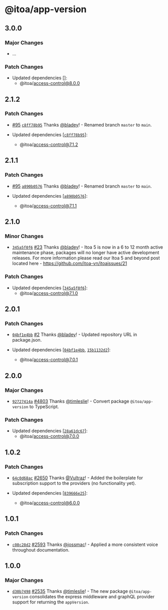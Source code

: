# @itoa/app-version

## 3.0.0

### Major Changes

- ...

### Patch Changes

- Updated dependencies []:
  - @itoa/access-control@8.0.0

## 2.1.2

### Patch Changes

- [#95](https://github.com/itoa-vn/itoapull/95) [`c8ff78b95`](https://github.com/itoa-vn/itoacommit/c8ff78b95af5d56d44bbc11c51e7cf28b81323b4) Thanks [@bladey](https://github.com/bladey)! - Renamed branch `master` to `main`.

- Updated dependencies [[`c8ff78b95`](https://github.com/itoa-vn/itoacommit/c8ff78b95af5d56d44bbc11c51e7cf28b81323b4)]:
  - @itoa/access-control@7.1.2

## 2.1.1

### Patch Changes

- [#95](https://github.com/itoa-vn/itoapull/95) [`a890b0576`](https://github.com/itoa-vn/itoacommit/a890b057628b60c2d1870cc3f5afd8e87b03f7df) Thanks [@bladey](https://github.com/bladey)! - Renamed branch `master` to `main`.

- Updated dependencies [[`a890b0576`](https://github.com/itoa-vn/itoacommit/a890b057628b60c2d1870cc3f5afd8e87b03f7df)]:
  - @itoa/access-control@7.1.1

## 2.1.0

### Minor Changes

- [`345a5f0f6`](https://github.com/itoa-vn/itoacommit/345a5f0f66a34c75696230ad2fcfb7a2eac86cb4) [#23](https://github.com/itoa-vn/itoapull/23) Thanks [@bladey](https://github.com/bladey)! - Itoa 5 is now in a 6 to 12 month active maintenance phase, packages will no longer have active development releases. For more information please read our Itoa 5 and beyond post located here - https://github.com/itoa-vn/itoaissues/21

### Patch Changes

- Updated dependencies [[`345a5f0f6`](https://github.com/itoa-vn/itoacommit/345a5f0f66a34c75696230ad2fcfb7a2eac86cb4)]:
  - @itoa/access-control@7.1.0

## 2.0.1

### Patch Changes

- [`04bf1e4bb`](https://github.com/itoa-vn/itoacommit/04bf1e4bb0223f4e2e06664bbc9e95c51118eb84) [#2](https://github.com/itoa-vn/itoapull/2) Thanks [@bladey](https://github.com/bladey)! - Updated repository URL in package.json.

- Updated dependencies [[`04bf1e4bb`](https://github.com/itoa-vn/itoacommit/04bf1e4bb0223f4e2e06664bbc9e95c51118eb84), [`15b1132d2`](https://github.com/itoa-vn/itoacommit/15b1132d20d13f79bbf1707e1897b31da887c2b7)]:
  - @itoa/access-control@7.0.1

## 2.0.0

### Major Changes

- [`92727414a`](https://github.com/itoa-vn/itoacommit/92727414af4e6efcb8d691f8197c6165ae469577) [#4803](https://github.com/itoa-vn/itoapull/4803) Thanks [@timleslie](https://github.com/timleslie)! - Convert package `@itoa/app-version` to TypeScript.

### Patch Changes

- Updated dependencies [[`28a61dc67`](https://github.com/itoa-vn/itoacommit/28a61dc67b990ebd16bfc4e1c0a1e9ffb0e54d81)]:
  - @itoa/access-control@7.0.0

## 1.0.2

### Patch Changes

- [`64c0d68ac`](https://github.com/itoa-vn/itoacommit/64c0d68acb1ee969097a8fe59b5c296473790c5c) [#2650](https://github.com/itoa-vn/itoapull/2650) Thanks [@Vultraz](https://github.com/Vultraz)! - Added the boilerplate for subscription support to the providers (no functionality yet).

- Updated dependencies [[`839666e25`](https://github.com/itoa-vn/itoacommit/839666e25d8bffefd034e6344e11d72dd43b925b)]:
  - @itoa/access-control@6.0.0

## 1.0.1

### Patch Changes

- [`c08c28d2`](https://github.com/itoa-vn/itoacommit/c08c28d22f2c6a2bfa73ab0ea347c9e0da8a9063) [#2593](https://github.com/itoa-vn/itoapull/2593) Thanks [@jossmac](https://github.com/jossmac)! - Applied a more consistent voice throughout documentation.

## 1.0.0

### Major Changes

- [`d30b7498`](https://github.com/itoa-vn/itoacommit/d30b74984b21ae9fc2a3b39850f674639fbac074) [#2535](https://github.com/itoa-vn/itoapull/2535) Thanks [@timleslie](https://github.com/timleslie)! - The new package `@itoa/app-version` consolidates the express middleware and graphQL provider support for returning the `appVersion`.
